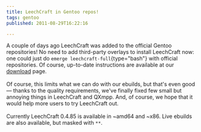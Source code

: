 ```yaml
---
title: LeechCraft in Gentoo repos!
tags: gentoo
published: 2011-08-29T16:22:16

---
```


A couple of days ago LeechCraft was added to the official Gentoo
repositories! No need to add third-party overlays to install LeechCraft
now: one could just do `emerge leechcraft-full`{type="bash"} with
official repositories. Of course, up-to-date instructions are available
at our [download](/download) page.\
\
Of course, this limits what we can do with our ebuilds, but that's even
good — thanks to the quality requirements, we've finally fixed few small
but annoying things in LeechCraft and QXmpp. And, of course, we hope
that it would help more users to try LeechCraft out.\
\
Currently LeechCraft 0.4.85 is available in \~amd64 and \~x86. Live
ebuilds are also available, but masked with `**`.
